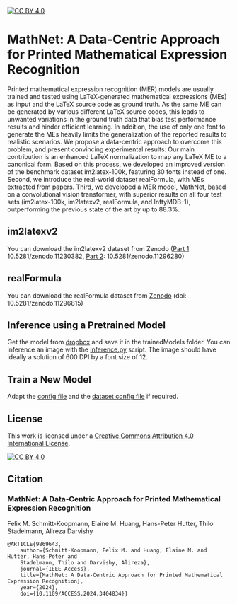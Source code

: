 [![CC BY 4.0][cc-by-shield]][cc-by]

# MathNet: A Data-Centric Approach for Printed Mathematical Expression Recognition

Printed mathematical expression recognition (MER) models are usually trained and tested using LaTeX-generated mathematical expressions (MEs) as input and the LaTeX source code as ground truth. As the same ME can be generated by various different LaTeX source codes, this leads to unwanted variations in the ground truth data that bias test performance results and hinder efficient learning. In addition, the use of only one font to generate the MEs heavily limits the generalization of the reported results to realistic scenarios. We propose a data-centric approach to overcome this problem, and present convincing experimental results: Our main contribution is an enhanced LaTeX normalization to map any LaTeX ME to a canonical form. Based on this process, we developed an improved version of the benchmark dataset im2latex-100k, featuring $30$ fonts instead of one. Second, we introduce the real-world dataset realFormula, with MEs extracted from papers. Third, we developed a MER model, MathNet, based on a convolutional vision transformer, with superior results on all four test sets (im2latex-100k, im2latexv2, realFormula, and InftyMDB-1), outperforming the previous state of the art by up to 88.3%.

## im2latexv2

You can download the im2latexv2 dataset from Zenodo ([Part 1](https://zenodo.org/records/11230382): 10.5281/zenodo.11230382, [Part 2](https://zenodo.org/records/11296280): 10.5281/zenodo.11296280)

## realFormula

You can download the realFormula dataset from [Zenodo](https://zenodo.org/records/11296815) (doi: 10.5281/zenodo.11296815)

## Inference using a Pretrained Model

Get the model from [dropbox](https://www.dropbox.com/scl/fo/xefqjzfd8szj6ra3f02hc/APcpMTDcRdp6sf3ZRCYkyOA?rlkey=5z9xlok8zwk87htnv57b7n9i7&st=umuhu5i3&dl=0) and save it in the trainedModels folder. 
You can inference an image with the [inference.py](inference.py) script. The image should have ideally a solution of 600 DPI by a font size of 12. 

## Train a New Model
Adapt the [config file](configs/im2latexv2-cvt.yaml) and the [dataset config file](configs/datasets/dataset-im2latexv2.yaml) if required.


## License
This work is licensed under a
[Creative Commons Attribution 4.0 International License][cc-by].

[![CC BY 4.0][cc-by-image]][cc-by]

[cc-by]: http://creativecommons.org/licenses/by/4.0/
[cc-by-image]: https://i.creativecommons.org/l/by/4.0/88x31.png
[cc-by-shield]: https://img.shields.io/badge/License-CC%20BY%204.0-lightgrey.svg
## Citation

### MathNet: A Data-Centric Approach for Printed Mathematical Expression Recognition

Felix M. Schmitt-Koopmann, Elaine M. Huang, Hans-Peter Hutter, Thilo Stadelmann, Alireza Darvishy

```
@ARTICLE{9869643,
    author={Schmitt-Koopmann, Felix M. and Huang, Elaine M. and Hutter, Hans-Peter and 
    Stadelmann, Thilo and Darvishy, Alireza},  
    journal={IEEE Access},   
    title={MathNet: A Data-Centric Approach for Printed Mathematical Expression Recognition},   
    year={2024},   
    doi={10.1109/ACCESS.2024.3404834}}
```